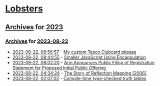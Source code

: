 # [Lobsters](../../../README.md)

## [Archives](../../index.md) for [2023](../index.md)

### [Archives](../../index.md) for [2023-08-22](index.md)

* [2023-08-22, 08:56:57](https://lobste.rs/s/oybfx5/my_custom_tesco_clubcard_pkpass) - [My custom Tesco Clubcard pkpass](https://xenodium.com/my-custom-tesco-clubcard-pkpass/)
* [2023-08-22, 08:44:55](https://lobste.rs/s/upbvts/smaller_javascript_using_encapsulation) - [Smaller JavaScript Using Encapsulation](https://caolan.uk/notes/2023-07-28_smaller_javascript_using_encapsulation.cm)
* [2023-08-22, 08:02:20](https://lobste.rs/s/wozv66/arm_announces_public_filing) - [Arm Announces Public Filing of Registration Statement for Proposed Initial Public Offering](https://www.arm.com/company/news/2023/08/arm-announces-public-filing-of-registration-statement-for-proposed-initial-public-offering)
* [2023-08-22, 04:34:24](https://lobste.rs/s/cwfuig/story_reflection_mapping_2006) - [The Story of Reflection Mapping [2006]](https://www.pauldebevec.com/ReflectionMapping/)
* [2023-08-22, 02:07:02](https://lobste.rs/s/rzje0o/compile_time_type_checked_truth_tables) - [Compile-time type-checked truth tables](https://blog.ploeh.dk/2023/08/21/compile-time-type-checked-truth-tables/)
